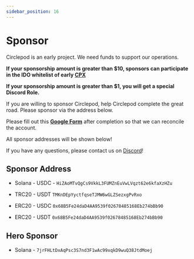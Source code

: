 ```yaml
---
sidebar_position: 16
---
```


# Sponsor

Circlepod is an early project. We need funds to support our operations.

**If your sponsorship amount is greater than $10, sponsors can participate in the IDO whitelist of early [CPX](/docs/tokenomics/intro)**

**If your sponsorship amount is greater than $1, you will get a special Discord Role.**

If you are willing to sponsor Circlepod, help Circlepod complete the great road. Please sponsor via the address below.

Please fill out this **[Google Form](https://forms.gle/pxX7RZppnipRCBEV7)** after completion so that we can reconcile the account.

All sponsor addresses will be shown below!

If you have any questions, please contact us on [Discord](https://discord.gg/WRbxfTKpJq)!

## Sponsor Address

* Solana - USDC - `HiZAoMTvQgCs9VkkL3FUMZnEuVwLVqzt62e6kfaXzHZu`

* TRC20 - USDT `TMKnDEpYyctfqseTJMW6wGLZSezxgPvRxo`

* ERC20 - USDC `0x68B5Fe24daD4AA9539f02678485168Eb274bBb90`

* ERC20 - USDT `0x68B5Fe24daD4AA9539f02678485168Eb274bBb90`

## Hero Sponsor

* Solana - `7jrFHLtDxAqPsc3S7nd3F1wAc99xqkD9wuQ38JtdMoej`
